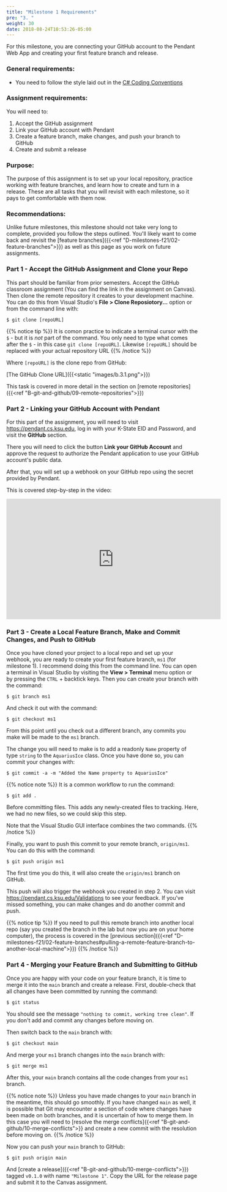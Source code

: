 ```yaml
---
title: "Milestone 1 Requirements"
pre: "3. "
weight: 30
date: 2018-08-24T10:53:26-05:00
---
```


For this milestone, you are connecting your GitHub account to the Pendant Web App and creating your first feature branch and release.

### General requirements:

* You need to follow the style laid out in the [C# Coding Conventions](https://docs.microsoft.com/en-us/dotnet/csharp/programming-guide/inside-a-program/coding-conventions)

### Assignment requirements:

You will need to:

1. Accept the GitHub assignment
2. Link your GitHub account with Pendant 
3. Create a feature branch, make changes, and push your branch to GitHub
4. Create and submit a release

### Purpose:

The purpose of this assignment is to set up your local repository, practice working with feature branches, and learn how to create and turn in a release.  These are all tasks that you will revisit with each milestone, so it pays to get comfortable with them now.

### Recommendations:

Unlike future milestones, this milestone should not take very long to complete, provided you follow the steps outlined.  You'll likely want to come back and revisit the [feature branches]({{<ref "D-milestones-f21/02-feature-branches">}}) as well as this page as you work on future assignments.

### Part 1 - Accept the GitHub Assignment and Clone your Repo

This part should be familiar from prior semesters.  Accept the GitHub classroom assignment (You can find the link in the assignment on Canvas).  Then clone the remote repository it creates to your development machine.  You can do this from Visual Studio's **File > Clone Reposiotory...** option or from the command line with:

```
$ git clone [repoURL] 
```

{{% notice tip %}}
It is comon practice to indicate a terminal cursor with the `$` - but it is _not_ part of the command.  You only need to type what comes after the `$` - in this case `git clone [repoURL]`.  Likewise `[repoURL]` should be replaced with your actual repository URL
{{% /notice %}}

Where `[repoURL]` is the clone repo from GitHub:

[The GitHub Clone URL]({{<static "images/b.3.1.png">}})

This task is covered in more detail in the section on [remote repositories]({{<ref "B-git-and-github/09-remote-repositories">}})

### Part 2 - Linking your GitHub Account with Pendant 

For this part of the assignment, you will need to visit https://pendant.cs.ksu.edu, log in with your K-State EID and Password, and visit the **GitHub** section.  

There you will need to click the button **Link your GitHub Account** and approve the request to authorize the Pendant application to use your GitHub account's public data.

After that, you will set up a webhook on your GitHub repo using the secret provided by Pendant.

This is covered step-by-step in the video:

<iframe width="560" height="315" src="https://www.youtube.com/embed/dvwnwn6Qy3w" title="YouTube video player" frameborder="0" allow="accelerometer; autoplay; clipboard-write; encrypted-media; gyroscope; picture-in-picture" allowfullscreen></iframe>

### Part 3 - Create a Local Feature Branch, Make and Commit Changes, and Push to GitHub

Once you have cloned your project to a local repo and set up your webhook, you are ready to create your first feature branch, `ms1` (for milestone 1).  I recommend doing this from the command line.  You can open a terminal in Visual Studio by visiting the **View > Terminal** menu option or by pressing the `CTRL` + backtick keys.  Then you can create your branch with the command:

```
$ git branch ms1
```

And check it out with the command:

```
$ git checkout ms1
```

From this point until you check out a different branch, any commits you make will be made to the `ms1` branch.

The change you will need to make is to add a readonly `Name` property of type `string` to the `AquariusIce` class.  Once you have done so, you can commit your changes with:

```
$ git commit -a -m "Added the Name property to AquariusIce"
```

{{% notice note %}}
It is a common workflow to run the command:

```
$ git add . 
```

Before committing files.  This adds any newly-created files to tracking.  Here, we had no new files, so we could skip this step.  

Note that the Visual Studio GUI interface combines the two commands.
{{% /notice %}}

Finally, you want to push this commit to your remote branch, `origin/ms1`.  You can do this with the command:

```
$ git push origin ms1
```

The first time you do this, it will also create the `origin/ms1` branch on GitHub.

This push will also trigger the webhook you created in step 2.  You can visit https://pendant.cs.ksu.edu/Validations to see your feedback.  If you've missed something, you can make changes and do another commit and push.

{{% notice tip %}}
If you need to pull this remote branch into another local repo (say you created the branch in the lab but now you are on your home computer), the process is covered in the [previous section]({{<ref "D-milestones-f21/02-feature-branches#pulling-a-remote-feature-branch-to-another-local-machine">}})
{{% /notice %}}

### Part 4 - Merging your Feature Branch and Submitting to GitHub

Once you are happy with your code on your feature branch, it is time to merge it into the `main` branch and create a release.  First, double-check that all changes have been committed by running the command:

```
$ git status
```

You should see the message `"nothing to commit, working tree clean"`.  If you don't add and commit any changes before moving on.

Then switch back to the `main` branch with:

```
$ git checkout main
```

And merge your `ms1` branch changes into the `main` branch with:

```
$ git merge ms1
```

After this, your `main` branch contains all the code changes from your `ms1` branch.  

{{% notice note %}}
Unless you have made changes to your `main` branch in the meantime, this should go smoothly.  If you have changed `main` as well, it is possible that Git may encounter a section of code where changes have been made on both branches, and it is uncertain of how to merge them.  In this case you will need to [resolve the merge conflicts]{{<ref "B-git-and-github/10-merge-conflicts">}} and create a new commit with the resolution before moving on.
{{% /notice %}}

Now you can push your `main` branch to GitHub:

```
$ git push origin main
```

And [create a release]({{<ref "B-git-and-github/10-merge-conflicts">}}) tagged `v0.1.0` with name `"Milestone 1"`.  Copy the URL for the release page and submit it to the Canvas assignment.